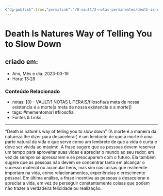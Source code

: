 ```yaml
---
{"dg-publish":true,"permalink":"/0-vault/2-notas-permanentes/death-is-natures-way-of-telling-you-to-slow-down/","tags":["permanente","mementomori","filosofia"],"dgHomeLink":true,"dgShowLocalGraph":true,"dgShowFileTree":true,"dgEnableSearch":true}
---
```


# Death Is Natures Way of Telling You to Slow Down

## criado em: 

- Ano, Mês e dia: 2023-03-19
- Hora: 13:28

### Conteúdo Relacionado

- notas: [[0 - VAULT/1 NOTAS LITERAIS/filosofia/a meta de nossa existencia é a morte\|a meta de nossa existencia é a morte]]
- tags: #mementomori #filosofia 
- Fontes & Links: 
---

"Death is nature's way of telling you to slow down" (A morte é a maneira da natureza lhe dizer para desacelerar) é um lembrete de que a morte é uma parte natural da vida e que serve como um lembrete de que a vida é curta e deve ser vivida ao máximo. A frase sugere que as pessoas devem reservar um tempo para aproveitar suas vidas e apreciar o mundo ao seu redor, em vez de sempre se apressarem e se preocuparem com o futuro. Ela também sugere que as pessoas não devem se concentrar tanto em alcançar o sucesso material ou acumular bens, mas sim nas coisas que realmente importam na vida, como relacionamentos, experiências e crescimento pessoal. Em última análise, a frase incentiva as pessoas a desacelerar e apreciar a vida, em vez de perseguir constantemente coisas que podem não trazer a verdadeira felicidade ou realização.